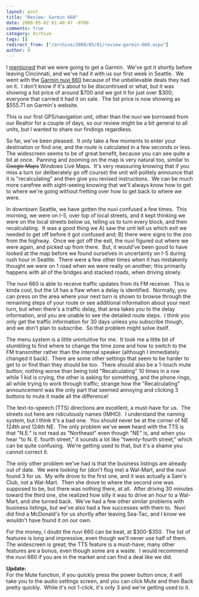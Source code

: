 ```yaml
---
layout: post
title: "Review: Garmin 660"
date: 2008-05-02 01:49:47 -0700
comments: true
category: Archive
tags: []
redirect_from: ["/archive/2008/05/01/review-garmin-660.aspx"]
author: 0
---
```

<!-- more -->
<p>I <a href="http://blog.jeffhandley.com/archive/2008/04/17/getting-a-garmin.aspx">mentioned</a> that we were going to get a Garmin.  We've got it shortly before leaving Cincinnati, and we've had it with us our first week in Seattle.  We went with the <a target="_blank" href="https://buy.garmin.com/shop/shop.do?cID=134&amp;pID=400">Garmin nuvi 660</a> because of the unbelievable deals they had on it.  I don't know if it's about to be discontinued or what, but it was showing a list price of around $700 and we got it for just over $300; everyone that carried it had it on sale.  The list price is now showing as $555.71 on Garmin's website.</p>
<p>This is our first GPS/navigation unit, other than the nuvi we borrowed from our Realtor for a couple of days, so our review might be a bit general to all units, but I wanted to share our findings regardless.</p>
<p>So far, we've been pleased.  It only take a few moments to enter your destination or find one, and the route is calculated in a few seconds or less.  The widescreen seems to be of great benefit, because you can see quite a bit at once.  Panning and zooming on the map is very natural too, similar to <strike>Google Maps</strike> Windows Live Maps.  It's very reassuring knowing that if you miss a turn (or deliberately go off course) the unit will politely announce that it is "recalculating" and then give you revised instructions.  We can be much more carefree with sight-seeing knowing that we'll always know how to get to where we're going without fretting over how to get back to where we were.</p>
<p>In downtown Seattle, we have gotten the nuvi confused a few times.  This morning, we were on I-5, over top of local streets, and it kept thinking we were on the local streets below us, telling us to turn every block, and then recalculating.  It was a good thing we A) saw the unit tell us which exit we needed to get off before it got confused and; B) there were signs to the zoo from the highway.  Once we got off the exit, the nuvi figured out where we were again, and picked up from there.  But, it would've been good to have looked at the map before we found ourselves in uncertainty on I-5 during rush hour in Seattle.  There were a few other times when it has mistakenly thought we were on 1 road when we were really on another; this primarily happens with all of the bridges and stacked roads, when driving slowly.</p>
<p>The nuvi 660 is able to receive traffic updates from its FM receiver.  This is kinda cool, but the UI has a flaw when a delay is identified.  Normally, you can press on the area where your next turn is shown to browse through the remaining steps of your route or see additional information about your next turn, but when there's a traffic delay, that area takes you to the delay information, and you are unable to see the detailed route steps.  I think you only get the traffic information for 30 days unless you subscribe though, and we don't plan to subscribe.  So that problem might solve itself.</p>
<p>The menu system is a little unintuitive for me.  It took me a little bit of stumbling to find where to change the time zone and how to switch to the FM transmitter rather than the internal speaker (although I immediately changed it back).  There are some other settings that seem to be harder to get to or find than they should be too.  There should also be a 1-touch mute button; nothing worse than being told "Recalculating" 10 times in a row while 1 kid is crying, the other is asking for something, and the phone rings, all while trying to work through traffic; strange how the "Recalculating" announcement was the only part that seemed annoying and clicking 3 buttons to mute it made all the difference!</p>
<p>The text-to-speech (TTS) directions are excellent, a must-have for us.  The streets out here are ridiculously names (IMHO).  I understand the naming system, but I think it's a bad one.  You should never be at the corner of NE 124th and 124th NE.  The only problem we've <strike>seen</strike> heard with the TTS is that "N.E." is not read as "Northeast" even though "NE" is, and when you hear "to N. E. fourth street," it sounds a lot like "twenty-fourth street," which can be quite confusing.  We're getting used to that, but it's a shame you cannot correct it.</p>
<p>The only other problem we've had is that the business listings are already out of date.  We were looking for (don't flog me) a Wal-Mart, and the nuvi found 3 for us.  My wife drove to the first one, and it was actually a Sam's Club, not a Wal-Mart.  Then she drove to where the second one was supposed to be, but there was nothing there, at all.  After driving 30 minutes toward the third one, she realized how silly it was to drive an hour to a Wal-Mart, and she turned back.  We've had a few other similar problems with business listings, but we've also had a few successes with them to.  Nuvi did find a McDonald's for us shortly after leaving Sea-Tac, and I know we wouldn't have found it on our own.</p>
<p>For the money, I doubt the nuvi 660 can be beat, at $300-$350.  The list of features is long and impressive, even though we'll never use half of them.  The widescreen is great; the TTS feature is a must-have; many other features are a bonus, even though some are a waste.  I would recommend the nuvi 660 if you are in the market and can find a deal like we did.</p>
<p><strong>Update:<br />
</strong>For the Mute function, if you quickly press the power button once, it will take you to the audio settings screen, and you can click Mute and then Back pretty quickly.  While it's not 1-click, it's only 3 and we're getting used to it.</p>

